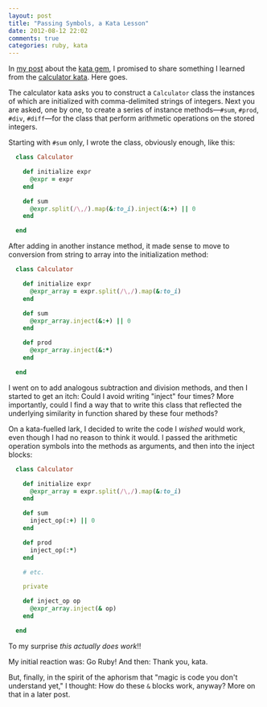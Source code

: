 ```yaml
---
layout: post
title: "Passing Symbols, a Kata Lesson"
date: 2012-08-12 22:02
comments: true
categories: ruby, kata
---
```


In [my post](http://code-worrier.com/blog/kata/) about the [kata gem](https://github.com/wbailey/kata), I promised to share something I learned from the [calculator kata](https://github.com/wbailey/code_katas/blob/master/calculator.rb).
Here goes.

The calculator kata asks you to construct a `Calculator` class the instances of which are initialized with comma-delimited strings of integers.
Next you are asked, one by one, to create a series of instance methods—`#sum`, `#prod`, `#div`, `#diff`—for the class that perform arithmetic operations on the stored integers.

Starting with `#sum` only, I wrote the class, obviously enough, like this:

<!-- more -->

```ruby
  class Calculator

    def initialize expr
      @expr = expr
    end

    def sum
      @expr.split(/\,/).map(&:to_i).inject(&:+) || 0
    end

  end
```

After adding in another instance method, it made sense to move to conversion from string to array into the initialization method:

```ruby
  class Calculator

    def initialize expr
      @expr_array = expr.split(/\,/).map(&:to_i)
    end

    def sum
      @expr_array.inject(&:+) || 0
    end

    def prod
      @expr_array.inject(&:*)
    end

  end
```

I went on to add analogous subtraction and division methods, and then I started to get an itch:
Could I avoid writing "inject" four times?
More importantly, could I find a way that to write this class that reflected the underlying similarity in function shared by these four methods?

On a kata-fuelled lark, I decided to write the code I *wished* would work, even though I had no reason to think it would.
I passed the arithmetic operation symbols into the methods as arguments, and then into the inject blocks:

```ruby
  class Calculator

    def initialize expr
      @expr_array = expr.split(/\,/).map(&:to_i)
    end

    def sum
      inject_op(:+) || 0
    end

    def prod
      inject_op(:*)
    end

    # etc.

    private

    def inject_op op
      @expr_array.inject(& op)
    end

  end
```

To my surprise *this actually does work*!!

My initial reaction was: Go Ruby!
And then: Thank you, kata.

But, finally, in the spirit of the aphorism that "magic is code you don't understand yet," I thought: How do these `&` blocks work, anyway?
More on that in a later post.

